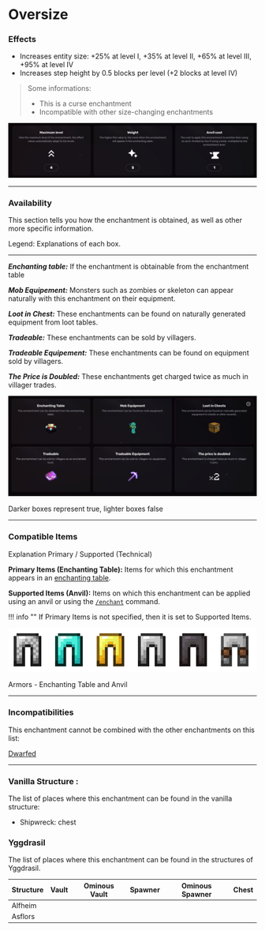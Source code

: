 # Oversize
### Effects
*   Increases entity size: +25% at level I, +35% at level II, +65% at level III, +95% at level IV
*   Increases step height by 0.5 blocks per level (+2 blocks at level IV)

> Some informations:
> 
> *   This is a curse enchantment
> *   Incompatible with other size-changing enchantments

![](/images/voxel/enchantment/legs-enchantment/image_1756618408187_783.png)

* * *

### Availability

This section tells you how the enchantment is obtained, as well as other more specific information.

Legend: Explanations of each box.[](#legend-explanations-of-each-box)

* * *

_**Enchanting table:**_ If the enchantment is obtainable from the enchantment table

_**Mob Equipement:**_ Monsters such as zombies or skeleton can appear naturally with this enchantment on their equipment.

_**Loot in Chest:**_ These enchantments can be found on naturally generated equipment from loot tables.

_**Tradeable:**_ These enchantments can be sold by villagers.

_**Tradeable Equipement:**_ These enchantments can be found on equipment sold by villagers.

_**The Price is Doubled:**_ These enchantments get charged twice as much in villager trades.

![](/images/voxel/enchantment/legs-enchantment/image_1756618408187_505.png)

Darker boxes represent true, lighter boxes false

* * *

### Compatible Items
Explanation Primary / Supported (Technical)[](#explanation-primary-supported-technical)

**Primary Items (Enchanting Table):** Items for which this enchantment appears in an [enchanting table](https://minecraft.wiki/w/Enchanting_table).

**Supported Items (Anvil):** Items on which this enchantment can be applied using an anvil or using the [`/enchant`](https://minecraft.wiki/w/Commands/enchant) command.

!!! info ""
    If Primary Items is not specified, then it is set to Supported Items.

![](/images/voxel/enchantment/legs-enchantment/image_1756618408187_328.png)

Armors - Enchanting Table and Anvil

* * *

### Incompatibilities

This enchantment cannot be combined with the other enchantments on this list:

[Dwarfed](/external/neoenchants/enchantment/legs-enchantment/dwarfed)

* * *

### Vanilla Structure :

The list of places where this enchantment can be found in the vanilla structure:

*   Shipwreck: chest
### Yggdrasil

The list of places where this enchantment can be found in the structures of Yggdrasil.

| Structure | Vault | Ominous Vault | Spawner | Ominous Spawner | Chest |
| --- | --- | --- | --- | --- | --- |
| Alfheim |  |  |  |  |  |
| Asflors |  |  |  |  |  |